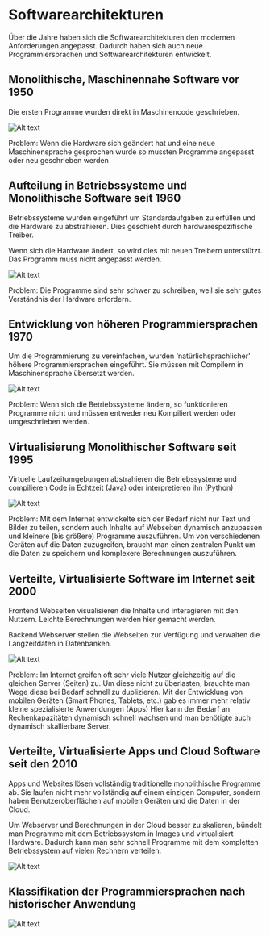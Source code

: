 # Softwarearchitekturen

Über die Jahre haben sich die Softwarearchitekturen den modernen Anforderungen angepasst. Dadurch haben sich auch neue Programmiersprachen und Softwarearchitekturen entwickelt.

## Monolithische, Maschinennahe Software vor 1950

Die ersten Programme wurden direkt in Maschinencode geschrieben.

![Alt text](software_assembler.png)

Problem: Wenn die Hardware sich geändert  hat und eine neue Maschinensprache gesprochen wurde so mussten  Programme angepasst oder neu  geschrieben werden

## Aufteilung in Betriebssysteme und Monolithische Software seit 1960

Betriebssysteme wurden eingeführt um Standardaufgaben zu erfüllen und die Hardware zu abstrahieren. Dies geschieht durch hardwarespezifische Treiber.

Wenn sich die Hardware ändert, so wird dies mit neuen Treibern unterstützt. Das Programm muss nicht angepasst werden.

![Alt text](software_betriebssysteme.png)

Problem: Die Programme sind sehr schwer zu schreiben, weil sie sehr gutes Verständnis der Hardware erfordern.

## Entwicklung von höheren Programmiersprachen 1970

Um die Programmierung zu vereinfachen, wurden ‘natürlichsprachlicher’ höhere Programmiersprachen eingeführt. Sie müssen mit Compilern in Maschinensprache übersetzt werden.

![Alt text](software_hoeher.png)

Problem: Wenn sich die Betriebssysteme ändern, so funktionieren Programme nicht und müssen entweder neu Kompiliert werden oder umgeschrieben werden.


## Virtualisierung Monolithischer Software seit 1995

Virtuelle Laufzeitumgebungen abstrahieren die Betriebssysteme und compilieren Code in Echtzeit (Java) oder interpretieren ihn (Python)

![Alt text](software_virtualisierung.png)

Problem: Mit dem Internet entwickelte sich der Bedarf nicht nur Text und Bilder zu teilen, sondern auch Inhalte auf Webseiten dynamisch anzupassen und kleinere (bis größere) Programme auszuführen. Um von verschiedenen Geräten auf die Daten zuzugreifen, braucht man einen zentralen Punkt um die Daten zu speichern und komplexere Berechnungen auszuführen.

## Verteilte, Virtualisierte Software im Internet seit 2000

Frontend Webseiten visualisieren die Inhalte und interagieren mit den Nutzern. Leichte Berechnungen werden hier gemacht werden.

Backend Webserver stellen  die Webseiten zur Verfügung und verwalten die Langzeitdaten  in Datenbanken.

![Alt text](software_apps.png)

Problem: Im Internet greifen oft sehr viele Nutzer gleichzeitig auf die gleichen Server (Seiten) zu. Um diese nicht zu überlasten, brauchte man Wege diese bei Bedarf schnell zu duplizieren. Mit der Entwicklung von mobilen Geräten (Smart Phones, Tablets, etc.) gab es immer mehr relativ kleine spezialisierte Anwendungen (Apps)  Hier kann der Bedarf an Rechenkapazitäten dynamisch schnell wachsen und man benötigte auch dynamisch skallierbare Server.


## Verteilte, Virtualisierte Apps und Cloud Software seit den 2010

<!-- ![Alt text](software_apps_prob.png) -->

Apps und Websites lösen vollständig traditionelle monolithische Programme ab. Sie laufen nicht mehr vollständig auf einem einzigen Computer, sondern haben Benutzeroberflächen auf mobilen Geräten und die Daten in der Cloud.

Um Webserver und Berechnungen in der Cloud besser zu skalieren, bündelt man Programme mit dem Betriebssystem in Images und virtualisiert Hardware. Dadurch kann man sehr schnell Programme mit dem kompletten Betriebssystem auf vielen Rechnern verteilen.


![Alt text](software_cloud.png)

## Klassifikation der Programmiersprachen nach historischer Anwendung

![Alt text](software_all.png)